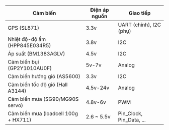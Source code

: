 | Cảm biến                             | Điện áp nguồn | Giao tiếp                |
|--------------------------------------|---------------|--------------------------|
| GPS (SL871)                          | 3.3v          | UART (chính), I2C (phụ) |
| Nhiệt độ-độ ẩm (HPP845E034R5)       | 3.8v          | I2C                      |
| Áp suất (BM1383AGLV)                 | 4.5v          | I2C                      |
| Cảm biến bụi (GP2Y1010AU0F)         | 5v-7v         | Analog                   |
| Cảm biến hướng gió (AS5600)          | 3.3v          | I2C                      |
| Cảm biến tốc độ gió (Hall A3144)     | 4.5v-24v      | Analog                   |
| Cảm biến mưa (SG90/MG90S servo)      | 4.8v-6v       | PWM                      |
| Cảm biến mưa (loadcell 100g + HX711) | 2.6 ~ 5.5v    | Pin_Clock, Pin_Data, ... |
